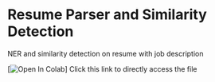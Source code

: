 # Resume Parser and Similarity Detection
NER and similarity detection on resume with job description

[![Open In Colab](https://colab.research.google.com/drive/1afWgLJo4M2crwKIX0WLY3rnuxGrYCPi5#scrollTo=zsoEdWfzYKbf)] Click this link to directly access the file
